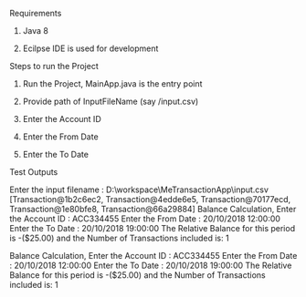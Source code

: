 Requirements

1) Java 8

2) Ecilpse IDE is used for development

Steps to run the Project

1) Run the Project, MainApp.java is the entry point

2) Provide path of InputFileName (say <completepath>/input.csv)

3) Enter the Account ID 

4) Enter the From Date

5) Enter the To Date





Test Outputs

Enter the input filename : D:\workspace\MeTransactionApp\input.csv
[Transaction@1b2c6ec2, Transaction@4edde6e5, Transaction@70177ecd, Transaction@1e80bfe8, Transaction@66a29884]
Balance Calculation, Enter the Account ID : 
ACC334455
Enter the From Date : 
20/10/2018 12:00:00
Enter the To Date : 
20/10/2018 19:00:00
The Relative Balance for this period is -($25.00) and the Number of Transactions included is: 1

Balance Calculation, Enter the Account ID : 
ACC334455
Enter the From Date : 
20/10/2018 12:00:00
Enter the To Date : 
20/10/2018 19:00:00
The Relative Balance for this period is -($25.00) and the Number of Transactions included is: 1

